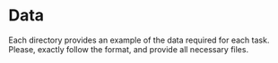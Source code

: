 # Data

Each directory provides an example of the data required for each task.
Please, exactly follow the format, and provide all necessary files.
